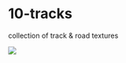 # 10-tracks
collection of track &amp; road textures

![](https://github.com/connected-autonomous-mobilty/10-tracks/blob/master/images/road_flat_folie.jpg)
